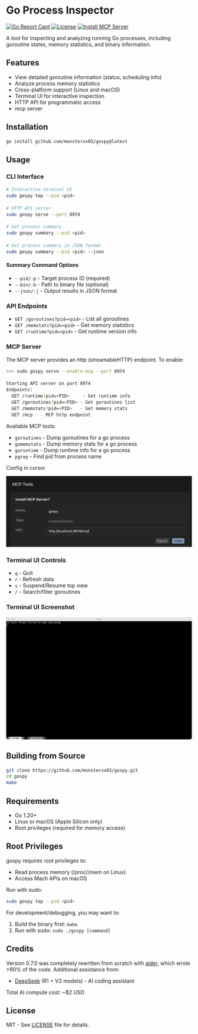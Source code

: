 # Go Process Inspector

[![Go Report Card](https://goreportcard.com/badge/github.com/monsterxx03/gospy)](https://goreportcard.com/report/github.com/monsterxx03/gospy)
[![License](https://img.shields.io/badge/license-MIT-blue.svg)](LICENSE)
[![Install MCP Server](https://cursor.com/deeplink/mcp-install-dark.svg)](https://cursor.com/install-mcp?name=gospy&config=eyJ1cmwiOiJodHRwOi8vbG9jYWxob3N0Ojg5NzQvbWNwIn0%3D)

A tool for inspecting and analyzing running Go processes, including goroutine states, memory statistics, and binary information.

## Features

- View detailed goroutine information (status, scheduling info)
- Analyze process memory statistics
- Cross-platform support (Linux and macOS)
- Terminal UI for interactive inspection
- HTTP API for programmatic access
- mcp server

## Installation

```bash
go install github.com/monsterxx03/gospy@latest
```

## Usage

### CLI Interface

```bash
# Interactive terminal UI
sudo gospy top --pid <pid>

# HTTP API server
sudo gospy serve --port 8974

# Get process summary
sudo gospy summary --pid <pid>

# Get process summary in JSON format
sudo gospy summary --pid <pid> --json
```

#### Summary Command Options
- `--pid/-p` - Target process ID (required)
- `--bin/-b` - Path to binary file (optional)
- `--json/-j` - Output results in JSON format

### API Endpoints

- `GET /goroutines?pid=<pid>` - List all goroutines
- `GET /memstats?pid=<pid>` - Get memory statistics
- `GET /runtime?pid=<pid>` - Get runtime version info

### MCP Server

The MCP server provides an http (streamableHTTP) endpoint. To enable:

```bash
>>> sudo gospy serve --enable-mcp --port 8974

Starting API server on port 8974
Endpoints:
  GET /runtime?pid=<PID>     - Get runtime info
  GET /goroutines?pid=<PID> - Get goroutines list
  GET /memstats?pid=<PID>   - Get memory stats
  GET /mcp   - MCP http endpoint

```

Available MCP tools:
- `goroutines` - Dump goroutines for a go process
- `gomemstats` - Dump memory stats for a go process
- `goruntime`  - Dump runtime info for a go process
- `pgrep`      - Find pid from process name

Config in cursor

![](screenshots/mcp-config.png)


### Terminal UI Controls

- `q` - Quit
- `r` - Refresh data
- `s` - Suspend/Resume top view
- `/` - Search/filter goroutines

### Terminal UI Screenshot

![Terminal UI Screenshot](screenshots/top.gif)

## Building from Source

```bash
git clone https://github.com/monsterxx03/gospy.git
cd gospy
make
```

## Requirements

- Go 1.20+
- Linux or macOS (Apple Silicon only)
- Root privileges (required for memory access)

## Root Privileges

gospy requires root privileges to:
- Read process memory (/proc/<pid>/mem on Linux)
- Access Mach APIs on macOS

Run with sudo:
```bash
sudo gospy top --pid <pid>
```

For development/debugging, you may want to:
1. Build the binary first: `make`
2. Run with sudo: `sudo ./gospy [command]`

## Credits

Version 0.7.0 was completely rewritten from scratch with [aider](https://aider.chat), which wrote >90% of the code. Additional assistance from:
- [DeepSeek](https://deepseek.com) (R1 + V3 models) - AI coding assistant

Total AI compute cost: ~$2 USD

## License

MIT - See [LICENSE](LICENSE) file for details.
